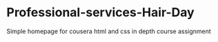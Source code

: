 # Professional-services-Hair-Day
Simple homepage for cousera html and css in depth course assignment
